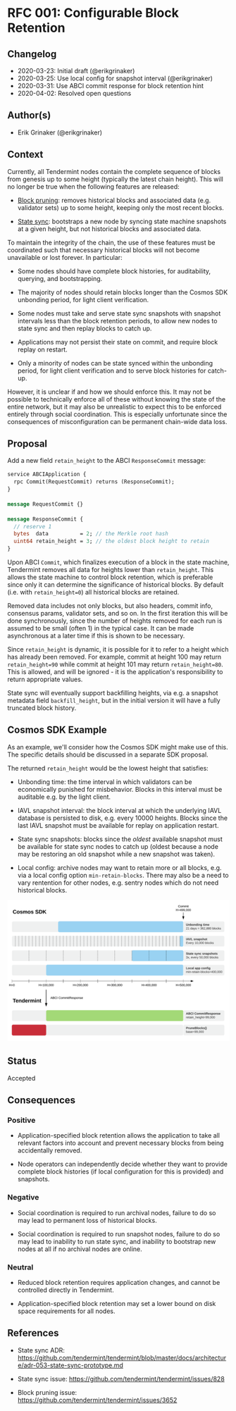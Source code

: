 # RFC 001: Configurable Block Retention

## Changelog

- 2020-03-23: Initial draft (@erikgrinaker)
- 2020-03-25: Use local config for snapshot interval (@erikgrinaker)
- 2020-03-31: Use ABCI commit response for block retention hint
- 2020-04-02: Resolved open questions

## Author(s)

- Erik Grinaker (@erikgrinaker)

## Context

Currently, all Tendermint nodes contain the complete sequence of blocks from genesis up to some height (typically the latest chain height). This will no longer be true when the following features are released:

* [Block pruning](https://github.com/tendermint/tendermint/issues/3652): removes historical blocks and associated data (e.g. validator sets) up to some height, keeping only the most recent blocks.

* [State sync](https://github.com/tendermint/tendermint/issues/828): bootstraps a new node by syncing state machine snapshots at a given height, but not historical blocks and associated data.

To maintain the integrity of the chain, the use of these features must be coordinated such that necessary historical blocks will not become unavailable or lost forever. In particular:

* Some nodes should have complete block histories, for auditability, querying, and bootstrapping.

* The majority of nodes should retain blocks longer than the Cosmos SDK unbonding period, for light client verification.

* Some nodes must take and serve state sync snapshots with snapshot intervals less than the block retention periods, to allow new nodes to state sync and then replay blocks to catch up.

* Applications may not persist their state on commit, and require block replay on restart.

* Only a minority of nodes can be state synced within the unbonding period, for light client verification and to serve block histories for catch-up.

However, it is unclear if and how we should enforce this. It may not be possible to technically enforce all of these without knowing the state of the entire network, but it may also be unrealistic to expect this to be enforced entirely through social coordination. This is especially unfortunate since the consequences of misconfiguration can be permanent chain-wide data loss.

## Proposal

Add a new field `retain_height` to the ABCI `ResponseCommit` message:

```proto
service ABCIApplication {
  rpc Commit(RequestCommit) returns (ResponseCommit);
}

message RequestCommit {}

message ResponseCommit {
  // reserve 1
  bytes  data          = 2; // the Merkle root hash
  uint64 retain_height = 3; // the oldest block height to retain
}
```

Upon ABCI `Commit`, which finalizes execution of a block in the state machine, Tendermint removes all data for heights lower than `retain_height`. This allows the state machine to control block retention, which is preferable since only it can determine the significance of historical blocks. By default (i.e. with `retain_height=0`) all historical blocks are retained.

Removed data includes not only blocks, but also headers, commit info, consensus params, validator sets, and so on. In the first iteration this will be done synchronously, since the number of heights removed for each run is assumed to be small (often 1) in the typical case. It can be made asynchronous at a later time if this is shown to be necessary.

Since `retain_height` is dynamic, it is possible for it to refer to a height which has already been removed. For example, commit at height 100 may return `retain_height=90` while commit at height 101 may return `retain_height=80`. This is allowed, and will be ignored - it is the application's responsibility to return appropriate values.

State sync will eventually support backfilling heights, via e.g. a snapshot metadata field `backfill_height`, but in the initial version it will have a fully truncated block history.

## Cosmos SDK Example

As an example, we'll consider how the Cosmos SDK might make use of this. The specific details should be discussed in a separate SDK proposal.

The returned `retain_height` would be the lowest height that satisfies:

* Unbonding time: the time interval in which validators can be economically punished for misbehavior. Blocks in this interval must be auditable e.g. by the light client.

* IAVL snapshot interval: the block interval at which the underlying IAVL database is persisted to disk, e.g. every 10000 heights. Blocks since the last IAVL snapshot must be available for replay on application restart.

* State sync snapshots: blocks since the _oldest_ available snapshot must be available for state sync nodes to catch up (oldest because a node may be restoring an old snapshot while a new snapshot was taken).

* Local config: archive nodes may want to retain more or all blocks, e.g. via a local config option `min-retain-blocks`. There may also be a need to vary rentention for other nodes, e.g. sentry nodes which do not need historical blocks.

![Cosmos SDK block retention diagram](images/block-retention.png)

## Status

Accepted

## Consequences

### Positive

* Application-specified block retention allows the application to take all relevant factors into account and prevent necessary blocks from being accidentally removed.

* Node operators can independently decide whether they want to provide complete block histories (if local configuration for this is provided) and snapshots.

### Negative

* Social coordination is required to run archival nodes, failure to do so may lead to permanent loss of historical blocks.

* Social coordination is required to run snapshot nodes, failure to do so may lead to inability to run state sync, and inability to bootstrap new nodes at all if no archival nodes are online.

### Neutral

* Reduced block retention requires application changes, and cannot be controlled directly in Tendermint.

* Application-specified block retention may set a lower bound on disk space requirements for all nodes.

## References

- State sync ADR: <https://github.com/tendermint/tendermint/blob/master/docs/architecture/adr-053-state-sync-prototype.md>

- State sync issue: <https://github.com/tendermint/tendermint/issues/828>

- Block pruning issue: <https://github.com/tendermint/tendermint/issues/3652>
